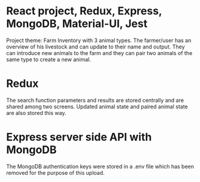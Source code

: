 # React project, Redux, Express, MongoDB, Material-UI, Jest

Project theme: Farm Inventory with 3 animal types.  The farmer/user has an overview of his livestock and can update to their name and output.  They can introduce new animals to the farm and they can pair two animals of the same type to create a new animal.

# Redux

The search function parameters and results are stored centrally and are shared among two screens.  Updated animal state and paired animal state are also stored this way.

# Express server side API with MongoDB

The MongoDB authentication keys were stored in a .env file which has been removed for the purpose of this upload.
